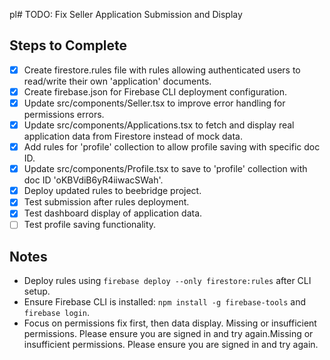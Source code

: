 pl# TODO: Fix Seller Application Submission and Display

## Steps to Complete

- [x] Create firestore.rules file with rules allowing authenticated users to read/write their own 'application' documents.
- [x] Create firebase.json for Firebase CLI deployment configuration.
- [x] Update src/components/Seller.tsx to improve error handling for permissions errors.
- [x] Update src/components/Applications.tsx to fetch and display real application data from Firestore instead of mock data.
- [x] Add rules for 'profile' collection to allow profile saving with specific doc ID.
- [x] Update src/components/Profile.tsx to save to 'profile' collection with doc ID 'oKBVdiB6yR4iiwacSWah'.
- [x] Deploy updated rules to beebridge project.
- [x] Test submission after rules deployment.
- [x] Test dashboard display of application data.
- [ ] Test profile saving functionality.

## Notes
- Deploy rules using `firebase deploy --only firestore:rules` after CLI setup.
- Ensure Firebase CLI is installed: `npm install -g firebase-tools` and `firebase login`.
- Focus on permissions fix first, then data display.
Missing or insufficient permissions. Please ensure you are signed in and try again.Missing or insufficient permissions. Please ensure you are signed in and try again.